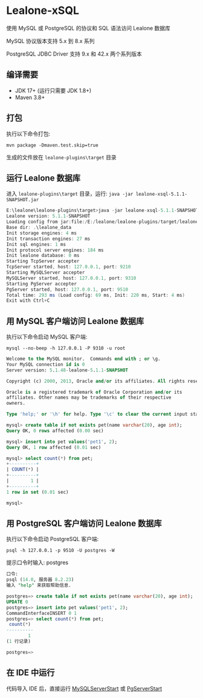 # Lealone-xSQL

使用 MySQL 或 PostgreSQL 的协议和 SQL 语法访问 Lealone 数据库

MySQL 协议版本支持 5.x 到 8.x 系列

PostgreSQL JDBC Driver 支持 9.x 和 42.x 两个系列版本


## 编译需要

* JDK 17+ (运行只需要 JDK 1.8+)
* Maven 3.8+


## 打包

执行以下命令打包:

`mvn package -Dmaven.test.skip=true`

生成的文件放在 `lealone-plugins\target` 目录


## 运行 Lealone 数据库

进入 `lealone-plugins\target` 目录，运行: `java -jar lealone-xsql-5.1.1-SNAPSHOT.jar`

```java
E:\lealone\lealone-plugins\target>java -jar lealone-xsql-5.1.1-SNAPSHOT.jar
Lealone version: 5.1.1-SNAPSHOT
Loading config from jar:file:/E:/lealone/lealone-plugins/target/lealone-xsql-5.1.1-SNAPSHOT.jar!/lealone.yaml
Base dir: .\lealone_data
Init storage engines: 4 ms
Init transaction engines: 27 ms
Init sql engines: 1 ms
Init protocol server engines: 184 ms
Init lealone database: 0 ms
Starting TcpServer accepter
TcpServer started, host: 127.0.0.1, port: 9210
Starting MySQLServer accepter
MySQLServer started, host: 127.0.0.1, port: 9310
Starting PgServer accepter
PgServer started, host: 127.0.0.1, port: 9510
Total time: 293 ms (Load config: 69 ms, Init: 220 ms, Start: 4 ms)
Exit with Ctrl+C
```

## 用 MySQL 客户端访问 Lealone 数据库

执行以下命令启动 MySQL 客户端:

`mysql --no-beep -h 127.0.0.1 -P 9310 -u root`

```sql
Welcome to the MySQL monitor.  Commands end with ; or \g.
Your MySQL connection id is 0
Server version: 5.1.48-lealone-5.1.1-SNAPSHOT

Copyright (c) 2000, 2013, Oracle and/or its affiliates. All rights reserved.

Oracle is a registered trademark of Oracle Corporation and/or its
affiliates. Other names may be trademarks of their respective
owners.

Type 'help;' or '\h' for help. Type '\c' to clear the current input statement.

mysql> create table if not exists pet(name varchar(20), age int);
Query OK, 0 rows affected (0.00 sec)

mysql> insert into pet values('pet1', 2);
Query OK, 1 row affected (0.01 sec)

mysql> select count(*) from pet;
+----------+
| COUNT(*) |
+----------+
|        1 |
+----------+
1 row in set (0.01 sec)

mysql>
```


## 用 PostgreSQL 客户端访问 Lealone 数据库

执行以下命令启动 PostgreSQL 客户端:

`psql -h 127.0.0.1 -p 9510 -U postgres -W`

提示口令时输入: postgres

```sql
口令:
psql (14.0, 服务器 8.2.23)
输入 "help" 来获取帮助信息.

postgres=> create table if not exists pet(name varchar(20), age int);
UPDATE 0
postgres=> insert into pet values('pet1', 2);
CommandInterfaceINSERT 0 1
postgres=> select count(*) from pet;
 count(*)
----------
        1
(1 行记录)

postgres=>
```


## 在 IDE 中运行

代码导入 IDE 后，直接运行 [MySQLServerStart](https://github.com/lealone/Lealone-Plugins/blob/master/xsql/mysql/src/test/java/org/lealone/plugins/mysql/MySQLServerStart.java) 或 [PgServerStart](https://github.com/lealone/Lealone-Plugins/blob/master/xsql/postgresql/src/test/java/org/lealone/plugins/postgresql/PgServerStart.java) 

